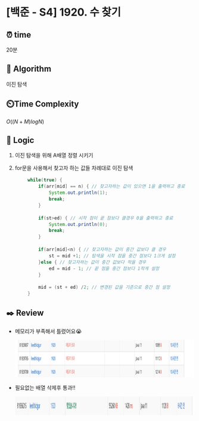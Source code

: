 # [백준 - S4] 1920. 수 찾기
 
## ⏰  **time**
20분

## :pushpin: **Algorithm**
이진 탐색

## ⏲️**Time Complexity**
$O((N+M)logN)$

## :round_pushpin: **Logic**
1. 이진 탐색을 위해 A배열 정렬 시키기
  
2. for문을 사용해서 찾고자 하는 값들 차례대로 이진 탐색
```java
		while(true) {
			if(arr[mid] == n) { // 찾고자하는 값이 있으면 1을 출력하고 종료
				System.out.println(1);
				break;
			}
			
			if(st>ed) { // 시작 점이 끝 점보다 클경우 0을 출력하고 종료
				System.out.println(0);
				break;
			}
			
			if(arr[mid]<n) { // 찾고자하는 값이 중간 값보다 클 경우 
				st = mid +1; // 탐색을 시작 점을 중간 점보다 1크게 설정
			}else { // 찾고자하는 값이 중간 값보다 작을 경우
				ed = mid - 1; // 끝 점을 중간 점보다 1작게 설정
			}
			
			mid = (st + ed) /2; // 변경된 값을 기준으로 중간 점 설정
		}
```

## :black_nib: **Review**
- 메모리가 부족해서 틀렸어요😭

  <img
  src="./img/fail.png"
  width="800"
  height="100"
/>

- 필요없는 배열 삭제후 통과!!

  <img
  src="./img/success.png"
  width="800"
  height="50"
/>

  
